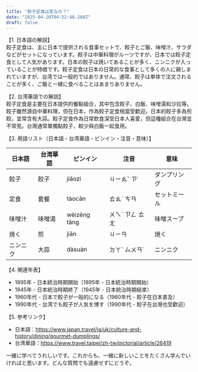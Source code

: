 ```yaml
---
title: "餃子定食は変なの？"
date: "2025-04-20T04:52:46.266Z"
draft: false
---
```


【1. 日本語の解説】  
餃子定食は、主に日本で提供される食事セットで、餃子とご飯、味噌汁、サラダなどがセットになっています。餃子は中華料理がルーツですが、日本では餃子定食として人気があります。日本の餃子は焼いてあることが多く、ニンニクが入っていることが特徴です。餃子定食は日本の日常的な食事として多くの人に親しまれていますが、台湾では一般的ではありません。通常、餃子は単体で注文されることが多く、ご飯と一緒に食べることはあまりありません。

【2. 台湾華語での解説】  
餃子定食是主要在日本提供的餐點組合，其中包含餃子、白飯、味噌湯和沙拉等。餃子雖然源自中華料理，但在日本，作為餃子定食相當受歡迎。日本的餃子多為煎餃，並常含有大蒜。餃子定食作為日常飲食深受日本人喜愛，但這種組合在台灣並不常見。台灣通常單獨點餃子，較少與白飯一起食用。

【3. 用語リスト（日本語・台湾華語・ピンイン・注音・意味）】  

| 日本語  | 台湾華語 | ピンイン | 注音 | 意味                       |
|---------|----------|----------|------|----------------------------|
| 餃子    | 餃子     | jiǎozi   | ㄐㄧㄠˇ ㄗ˙ | ダンプリング                |
| 定食    | 套餐     | tàocān   | ㄊㄠˋ ㄘㄢ  | セットミール                |
| 味噌汁  | 味噌湯   | wèizēng tāng | ㄨㄟˋ ㄗㄥ ㄊㄤ  | 味噌スープ                  |
| 焼く    | 煎       | jiān     | ㄐㄧㄢ   | 焼く                       |
| ニンニク| 大蒜     | dàsuàn   | ㄉㄚˋ ㄙㄨㄢˋ | ニンニク                    |

【4. 関連年表】  

- 1895年 - 日本統治時期開始（1895年 - 日本統治時期開始）
- 1945年 - 日本統治時期終了（1945年 - 日本統治時期結束）
- 1960年代 - 日本で餃子が一般的になる（1960年代 - 餃子在日本普及）
- 1990年代 - 台湾でも餃子が人気を博す（1990年代 - 餃子在台灣也受歡迎）

【5. 参考リンク】  

- 日本語：https://www.japan.travel/ja/uk/culture-and-history/dining/gourmet-dumplings/
- 台湾華語：https://www.travel.taipei/zh-tw/pictorial/article/26419

一緒に学べてうれしいです。これからも、一緒に新しいことをたくさん学んでいければと思います。どんな質問でも遠慮せずにどうぞ。